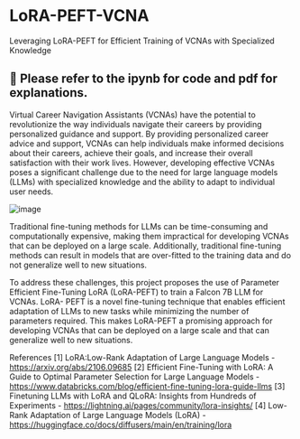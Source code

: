 # LoRA-PEFT-VCNA
 Leveraging LoRA-PEFT for Efficient Training of VCNAs with Specialized Knowledge


## 🚨 Please refer to the ipynb for code and pdf for explanations.


Virtual Career Navigation Assistants (VCNAs) have the potential to revolutionize 
the way individuals navigate their careers by providing personalized guidance and 
support. By providing personalized career advice and support, VCNAs can help 
individuals make informed decisions about their careers, achieve their goals, and 
increase their overall satisfaction with their work lives. However, developing 
effective VCNAs poses a significant challenge due to the need for large language 
models (LLMs) with specialized knowledge and the ability to adapt to individual 
user needs.

![image](https://github.com/peevs99/LoRA-PEFT-VCNA/assets/88054944/ec962ef3-c51a-4023-bd92-36c5329c7356)

Traditional fine-tuning methods for LLMs can be time-consuming and 
computationally expensive, making them impractical for developing VCNAs that 
can be deployed on a large scale. Additionally, traditional fine-tuning methods can 
result in models that are over-fitted to the training data and do not generalize well 
to new situations.

To address these challenges, this project proposes the use of Parameter Efficient 
Fine-Tuning LoRA (LoRA-PEFT) to train a Falcon 7B LLM for VCNAs. LoRA-
PEFT is a novel fine-tuning technique that enables efficient adaptation of LLMs to 
new tasks while minimizing the number of parameters required. This makes 
LoRA-PEFT a promising approach for developing VCNAs that can be deployed 
on a large scale and that can generalize well to new situations.

References
[1] LoRA:Low-Rank Adaptation of Large Language Models - https://arxiv.org/abs/2106.09685
[2] Efficient Fine-Tuning with LoRA: A Guide to Optimal Parameter Selection for Large Language Models - https://www.databricks.com/blog/efficient-fine-tuning-lora-guide-llms
[3] Finetuning LLMs with LoRA and QLoRA: Insights from Hundreds of Experiments - https://lightning.ai/pages/community/lora-insights/
[4] Low-Rank Adaptation of Large Language Models (LoRA) - https://huggingface.co/docs/diffusers/main/en/training/lora

